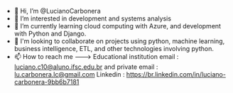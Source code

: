 - 👋 Hi, I’m @LucianoCarbonera
- 👀 I’m interested in development and systems analysis
- 🌱 I’m currently learning cloud computing with Azure, and development with Python and Django.
- 💞️ I'm looking to collaborate on projects using python, machine learning, business intelligence, ETL, and other technologies involving python.
- 📫 How to reach me ---> Educational institution email : luciano.c10@aluno.ifsc.edu.br and private email : lu.carbonera.lc@gmail.com
  Linkedin : https://br.linkedin.com/in/luciano-carbonera-9bb6b7181


<!---
LucianoCarbonera/LucianoCarbonera is a ✨ special ✨ repository because its `README.md` (this file) appears on your GitHub profile.
You can click the Preview link to take a look at your changes.
--->
